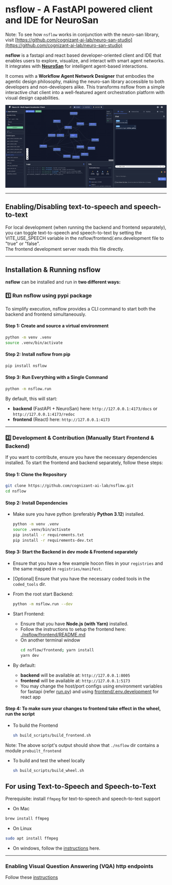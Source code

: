 # nsflow - A FastAPI powered client and IDE for NeuroSan

Note: To see how `nsflow` works in conjunction with the neuro-san library, visit [https://github.com/cognizant-ai-lab/neuro-san-studio](https://github.com/cognizant-ai-lab/neuro-san-studio)


**nsflow** is a fastapi and react based developer-oriented client and IDE that enables users to explore, visualize, and interact with smart agent networks. It integrates with [**NeuroSan**](https://github.com/cognizant-ai-lab/neuro-san) for intelligent agent-based interactions.

It comes with a **Workflow Agent Network Designer** that embodies the agentic design philosophy, making the neuro-san library accessible to both developers and non-developers alike. This transforms nsflow from a simple interactive chat client into a well-featured agent orchestration platform with visual design capabilities.

![Project Snapshot](https://raw.githubusercontent.com/cognizant-ai-lab/nsflow/main/docs/snapshot01.png)

---

## **Enabling/Disabling text-to-speech and speech-to-text**

For local development (when running the backend and frontend separately), you can toggle text-to-speech and speech-to-text by setting the VITE_USE_SPEECH variable in the nsflow/frontend/.env.development file to "true" or "false".  
The frontend development server reads this file directly.

---

## **Installation & Running nsflow**

**nsflow** can be installed and run in **two different ways:**

### **1️⃣ Run nsflow using pypi package**
To simplify execution, nsflow provides a CLI command to start both the backend and frontend simultaneously.

#### **Step 1: Create and source a virtual environment**
```bash
python -m venv .venv
source .venv/bin/activate
```

#### **Step 2: Install nsflow from pip**
```bash
pip install nsflow
```

#### **Step 3: Run Everything with a Single Command**
```bash
python -m nsflow.run
```

By default, this will start:
- **backend** (FastAPI + NeuroSan) here: `http://127.0.0.1:4173/docs` or `http://127.0.0.1:4173/redoc`
- **frontend** (React) here: `http://127.0.0.1:4173`

---

### **2️⃣ Development & Contribution (Manually Start Frontend & Backend)**
If you want to contribute, ensure you have the necessary dependencies installed. 
To start the frontend and backend separately, follow these steps:

#### **Step 1: Clone the Repository**
```bash
git clone https://github.com/cognizant-ai-lab/nsflow.git
cd nsflow
```

#### **Step 2: Install Dependencies**
- Make sure you have python (preferably **Python 3.12**) installed.
    ```bash
    python -m venv .venv
    source .venv/bin/activate
    pip install -r requirements.txt
    pip install -r requirements-dev.txt
    ```

#### **Step 3: Start the Backend in dev mode & Frontend separately**
- Ensure that you have a few example hocon files in your `registries` and the same mapped in `registries/manifest`.
- [Optional] Ensure that you have the necessary coded tools in the `coded_tools` dir.

- From the root start Backend:
    ```bash
    python -m nsflow.run --dev
    ```

- Start Frontend:
    - Ensure that you have **Node.js (with Yarn)** installed.
    - Follow the instructions to setup the frontend here: [./nsflow/frontend/README.md](https://github.com/cognizant-ai-lab/nsflow/tree/main/nsflow/frontend/README.md)
    - On another terminal window
        ```bash
        cd nsflow/frontend; yarn install
        yarn dev
        ```

- By default:
    - **backend** will be available at: `http://127.0.0.1:8005`
    - **frontend** will be available at: `http://127.0.0.1:5173`
    - You may change the host/port configs using environment variables for fastapi (refer [run.py](./nsflow/run.py)) and using [frontend/.env.development](./nsflow/frontend/.env.development) for react app


#### **Step 4: To make sure your changes to frontend take effect in the wheel, run the script**

- To build the Frontend
    ```bash
    sh build_scripts/build_frontend.sh
    ```

Note: The above script's output should show that `./nsflow` dir contains a module `prebuilt_frontend`

- To build and test the wheel locally
    ```bash
    sh build_scripts/build_wheel.sh
    ```


## For using Text-to-Speech and Speech-to-Text
Prerequisite: install `ffmpeg` for text-to-speech and speech-to-text support

- On Mac
```bash
brew install ffmpeg
```

- On Linux
```bash
sudo apt install ffmpeg
```

- On windows, follow the [instructions](https://phoenixnap.com/kb/ffmpeg-windows) here.

---

### Enabling Visual Question Answering (VQA) http endpoints

Follow these [instructions](./docs/VQA_README.md)
